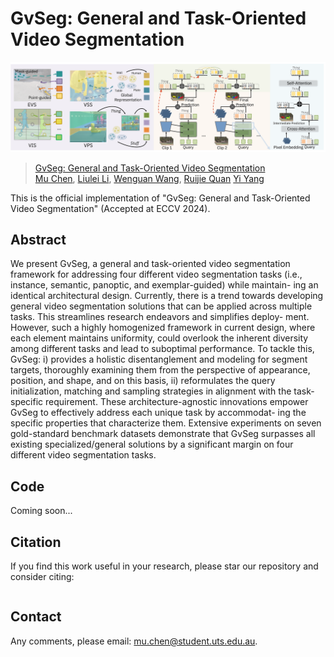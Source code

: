 # GvSeg: General and Task-Oriented Video Segmentation

![](fig/fig3.png)

>[GvSeg: General and Task-Oriented Video Segmentation]() <br>
>[Mu Chen](https://scholar.google.com/citations?user=eyBlZUUAAAAJ&hl=zh-CN), [Liulei Li](https://scholar.google.com/citations?user=eCrBWngAAAAJ&hl=en), [Wenguan Wang](https://sites.google.com/view/wenguanwang), [Ruijie Quan](https://scholar.google.com/citations?user=WKLRPsAAAAAJ&hl=en) [Yi Yang](https://scholar.google.com/citations?hl=zh-CN&user=RMSuNFwAAAAJ&view_op=list_works)
>

This is the official implementation of "GvSeg: General and Task-Oriented Video Segmentation" (Accepted at ECCV 2024).

## Abstract
We present GvSeg, a general and task-oriented video segmentation framework for addressing four different video segmentation tasks (i.e., instance, semantic, panoptic, and exemplar-guided) while maintain- ing an identical architectural design. Currently, there is a trend towards developing general video segmentation solutions that can be applied across multiple tasks. This streamlines research endeavors and simplifies deploy- ment. However, such a highly homogenized framework in current design, where each element maintains uniformity, could overlook the inherent diversity among different tasks and lead to suboptimal performance. To tackle this, GvSeg: i) provides a holistic disentanglement and modeling for segment targets, thoroughly examining them from the perspective of appearance, position, and shape, and on this basis, ii) reformulates the query initialization, matching and sampling strategies in alignment with the task-specific requirement. These architecture-agnostic innovations empower GvSeg to effectively address each unique task by accommodat- ing the specific properties that characterize them. Extensive experiments on seven gold-standard benchmark datasets demonstrate that GvSeg surpasses all existing specialized/general solutions by a significant margin on four different video segmentation tasks. 

## Code

Coming soon...

## Citation

If you find this work useful in your research, please star our repository and consider citing:

```

```

## Contact

Any comments, please email: mu.chen@student.uts.edu.au.
